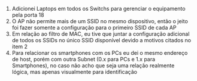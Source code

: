 1. Adicionei Laptops em todos os Switchs para gerenciar o equipamento pela
  porta 18
2. O AP não permite mais de um SSID no mesmo dispositivo, então o
  jeito foi fazer somente a configuração para o primeiro SSID de cada AP
3. Em relação ao filtro de MAC, eu tive que juntar a configuração adicional de
  todos os SSIDs no único SSID disponível devido a motivos citados no item 2
4. Para relacionar os smartphones com os PCs eu dei o mesmo endereço de host,
  porém com outra Subnet (0.x para PCs e 1.x para Smartphones), no caso não
  acho que seja uma  relação realmente lógica, mas apenas visualmente para
  identificação
